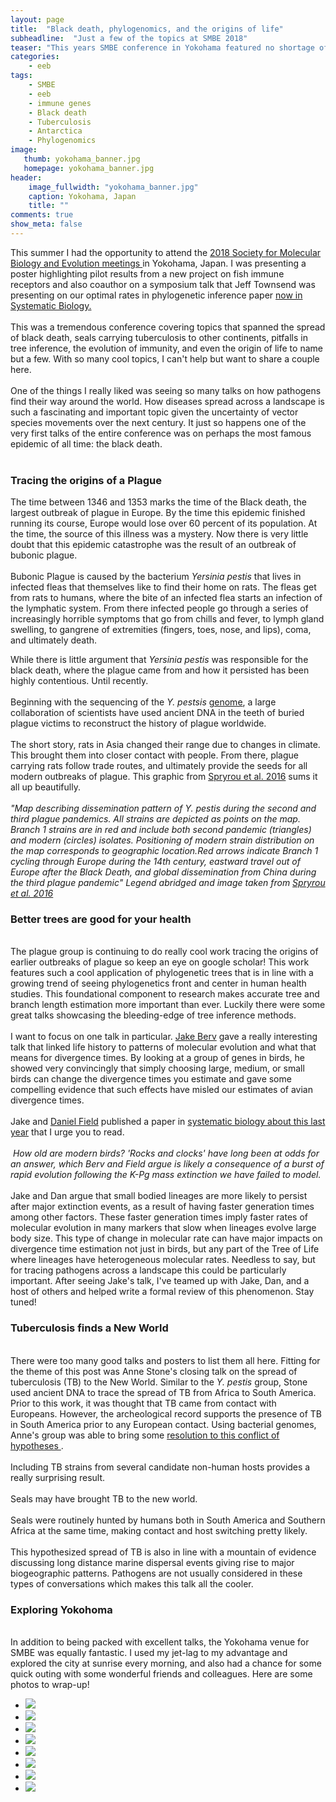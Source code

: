 ```yaml
---
layout: page
title:  "Black death, phylogenomics, and the origins of life"
subheadline:  "Just a few of the topics at SMBE 2018"
teaser: "This years SMBE conference in Yokohama featured no shortage of amazing talks and posters!"
categories:
    - eeb
tags:
    - SMBE
    - eeb
    - immune genes
    - Black death
    - Tuberculosis
    - Antarctica
    - Phylogenomics
image:
   thumb: yokohama_banner.jpg
   homepage: yokohama_banner.jpg
header: 
    image_fullwidth: "yokohama_banner.jpg"
    caption: Yokohama, Japan
    title: ""
comments: true
show_meta: false
---
```


This summer I had the opportunity to attend the <a href='https://www.smbe.org/smbe/'>2018 Society for Molecular Biology and Evolution meetings </a> in Yokohama, Japan. I was presenting a poster highlighting pilot results from a new project on fish immune receptors and also coauthor on a symposium talk that Jeff Townsend was presenting on our optimal rates in phylogenetic inference paper <a href='https://academic.oup.com/sysbio/advance-article-abstract/doi/10.1093/sysbio/syy047/5043533'> now in Systematic Biology. </a> 
<br>
<br>
This was a tremendous conference covering topics that spanned the spread of black death, seals carrying tuberculosis to other continents, pitfalls in tree inference, the evolution of immunity, and even the origin of life to name but a few. With so many cool topics, I can't help but want to share a couple here.
<br>
<br>
One of the things I really liked was seeing so many talks on how pathogens find their way around the world. How diseases spread across a landscape is such a fascinating and important topic given the uncertainty of vector species movements over the next century. It just so happens one of the very first talks of the entire conference was on perhaps the most famous epidemic of all time: the black death.
<br>
<br>
<h3> Tracing the origins of a Plague </h3>
The time between 1346 and 1353 marks the time of the Black death, the largest outbreak of plague in Europe. By the time this epidemic finished running its course, Europe would lose over 60 percent of its population. At the time, the source of this illness was a mystery. Now there is very little doubt that this epidemic catastrophe was the result of an outbreak of bubonic plague. 
<br>
<br>
Bubonic Plague is caused by the bacterium <i>Yersinia pestis</i> that lives in infected fleas that themselves like to find their home on rats. The fleas get from rats to humans, where the bite of an infected flea starts an infection of the lymphatic system. From there infected people go through a series of increasingly horrible symptoms that go from chills and fever, to lymph gland swelling, to gangrene of extremities (fingers, toes, nose, and lips), coma, and ultimately death.  
<br> 

While there is little argument that <i>Yersinia pestis</i> was responsible for the black death, where the plague came from and how it persisted has been highly contentious. Until recently. 
<br>
<br>
Beginning with the sequencing of the <i>Y. pestsis</i> <a href='https://bmcgenomics.biomedcentral.com/articles/10.1186/1471-2164-16-S10-S9'>genome</a>, a large collaboration of scientists have used ancient DNA in the teeth of buried plague victims to reconstruct the history of plague worldwide.
<br> 
<br>
The short story, rats in Asia changed their range due to changes in climate. This brought them into closer contact with people. From there, plague carrying rats follow trade routes, and ultimately provide the seeds for all modern outbreaks of plague. This graphic from <a href='https://www.sciencedirect.com/science/article/pii/S1931312816302086'>Spryrou et al. 2016</a> sums it all up beautifully.
<br> 
<br>
<img class="b30" src="http://carolinafishes.github.io/images/plague.png" alt=""><em>"Map describing   dissemination pattern of <i>Y. pestis</i> during the second and third plague pandemics. All strains are depicted as points on the map. Branch 1 strains are in red and include both second pandemic (triangles) and modern (circles) isolates. Positioning of modern strain distribution on the map corresponds to geographic location.Red arrows indicate Branch 1 cycling through Europe during the 14th century, eastward travel out of Europe after the Black Death, and global dissemination from China during the third plague pandemic" Legend abridged and image taken from <a href='https://www.sciencedirect.com/science/article/pii/S1931312816302086'>Spryrou et al. 2016</a> </em>

<h3> Better trees are good for your health </h3>
<br> 
The plague group is continuing to do really cool work tracing the origins of earlier outbreaks of plague so keep an eye on google scholar! This work features such a cool application of phylogenetic trees that is in line with a growing trend of seeing phylogenetics front and center in human health studies. This foundational component to research makes accurate tree and branch length estimation more important than ever. Luckily there were some great talks showcasing the bleeding-edge of tree inference methods.
<br> 
<br>
I want to focus on one talk in particular. <a href='https://scholar.google.com/citations?user=cQQaGZQAAAAJ&hl=en'>Jake Berv</a> gave a really interesting talk that linked life history to patterns of molecular evolution and what that means for divergence times. By looking at a group of genes in birds, he showed very convincingly that simply choosing large, medium, or small birds can change the divergence times you estimate and gave some compelling evidence that such effects have misled our estimates of avian divergence times.
<br>
<br> 
Jake and <a href='http://danieljfield.com/Home/Home.html'>Daniel Field</a> published a paper in <a href='http://danieljfield.com/Home/Publications_files/2018%20Berv%20and%20Field%20Systematic%20Biology%20Final.pdf'> systematic biology about this last year</a> that I urge you to read. 
<br> 
<br>
<img class="b30" src="http://carolinafishes.github.io/images/bird_origins.png" alt=""><em> How old are modern birds? 'Rocks and clocks' have long been at odds for an answer, which Berv and Field argue is likely a consequence of a burst of rapid evolution following the K-Pg mass extinction we have failed to model.</em>
<br>
<br>
Jake and Dan argue that small bodied lineages are more likely to persist after major extinction events, as a result of having faster generation times among other factors. These faster generation times imply faster rates of molecular evolution in many markers that slow when lineages evolve large body size. This type of change in molecular rate can have major impacts on divergence time estimation not just in birds, but any part of the Tree of Life where lineages have heterogeneous molecular rates. Needless to say, but for tracing pathogens across a landscape this could be particularly important. After seeing Jake's talk, I've teamed up with Jake, Dan, and a host of others and helped write a formal review of this phenomenon. Stay tuned!
<br> 
<h3> Tuberculosis finds a New World </h3>
<br> 
There were too many good talks and posters to list them all here. Fitting for the theme of this post was Anne Stone's closing talk on the spread of tuberculosis (TB) to the New World. Similar to the <i>Y. pestis</i> group, Stone used ancient DNA to trace the spread of TB from Africa to South America. Prior to this work, it was thought that TB came from contact with Europeans. However, the archeological record supports the presence of TB in South America prior to any European contact. Using bacterial genomes, Anne's group was able to bring some <a href='https://www.ncbi.nlm.nih.gov/pmc/articles/PMC4550673/'>resolution to this conflict of hypotheses </a>. 
<br> 
<br>
Including TB strains from several candidate non-human hosts provides a really surprising result. 
<br>
<br>
Seals may have brought TB to the new world. 
<br>
<br>
Seals were routinely hunted by humans both in South America and Southern Africa at the same time, making contact and host switching pretty likely.  
<br> 
<br>
This hypothesized spread of TB is also in line with a mountain of evidence discussing long distance marine dispersal events giving rise to major biogeographic patterns. Pathogens are not usually considered in these types of conversations which makes this talk all the cooler.

<h3> Exploring Yokohoma </h3>
<br> 
In addition to being packed with excellent talks, the Yokohama venue for SMBE was equally fantastic. I used my jet-lag to my advantage and explored the city at sunrise every morning, and also had a chance for some quick outing with some wonderful friends and colleagues. Here are some photos to wrap-up! 
<br>
   
<ul class="clearing-thumbs small-block-grid-4" data-clearing>
  <li><a href="{{ site.url }}/images/Yokohama_01.jpg"><img  data-caption="View from a pedestrian bridge a few blocks from the convention center" class="th" src="{{ site.url }}/images/Yokohama_01_thumb.jpg"></a></li>
  <li><a href="{{ site.url }}/images/Yokohama_02.jpg"><img  data-caption="The Cup of Noodles Museum. The museum was 1 block from the convention center and this gallery shows the growth of Cup of Noodles through time. It's like a cup of noodles phylogeny! The museum is themed around the story of Momofuku Ando and is seriously one of the most uplifting museums I have ever been to. " class="th" src="{{ site.url }}/images/Yokohama_02_thumb.jpg"></a></li>
  <li><a href="{{ site.url }}/images/Yokohama_03.jpg"><img  data-caption="View of Yokohama from an adjacent hillside park" class="th" src="{{ site.url }}/images/Yokohama_03_thumb.jpg"></a></li>
  <li><a href="{{ site.url }}/images/Yokohama_04.jpg"><img  data-caption="Rose garden along the waterfront near the convention center" class="th" src="{{ site.url }}/images/Yokohama_04_thumb.jpg"></a></li>
  <li><a href="{{ site.url }}/images/Yokohama_05.jpg"><img  data-caption="Such a cool fountain. The stairs in the back go up the hill and through the middle is a water channel that looks like the back of a fish." class="th" src="{{ site.url }}/images/Yokohama_05_thumb.jpg"></a></li>
  <li><a href="{{ site.url }}/images/Yokohama_06.jpg"><img  data-caption="This looks like the scariest bathroom in the world, but all of this and a good chunk of the building are a replica of Kowloon Walled City. We filmed some 360 video in here for an immune system exhibit we are developing, so think of this image as a teaser. Also the music in this bathroom is creepy whistling sounds..." class="th" src="{{ site.url }}/images/Yokohama_06_thumb.jpg"></a></li>
  <li><a href="{{ site.url }}/images/Yokohama_07.jpg"><img  data-caption="City park near my hotel" class="th" src="{{ site.url }}/images/Yokohama_07_thumb.jpg"></a></li>
  <li><a href="{{ site.url }}/images/Yokohama_08.jpg"><img  data-caption="" class="th" src="{{ site.url }}/images/Yokohama_08_thumb.jpg"></a></li>
</ul>

 








